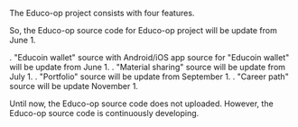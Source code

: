 The Educo-op project consists with four features. 

So, the Educo-op source code for Educo-op project will be update from June 1.

. "Educoin wallet" source with Android/iOS app source for "Educoin wallet" will be update from June 1.
. "Material sharing" source will be update from July 1.
. "Portfolio" source will be update from September 1.
. "Career path" source will be update November 1.

Until now, the Educo-op source code does not uploaded.
However, the Educo-op source code is continuously developing.
